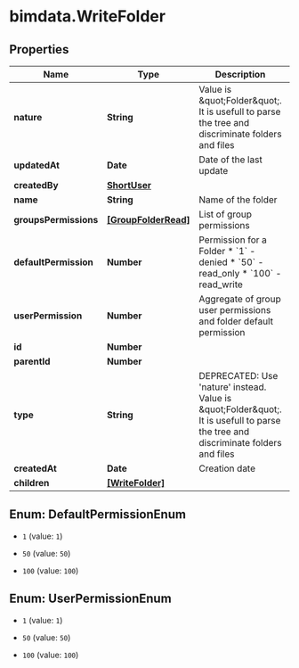 # bimdata.WriteFolder

## Properties

Name | Type | Description | Notes
------------ | ------------- | ------------- | -------------
**nature** | **String** | Value is \&quot;Folder\&quot;. It is usefull to parse the tree and discriminate folders and files | [readonly] 
**updatedAt** | **Date** | Date of the last update | [readonly] 
**createdBy** | [**ShortUser**](ShortUser.md) |  | [readonly] 
**name** | **String** | Name of the folder | 
**groupsPermissions** | [**[GroupFolderRead]**](GroupFolderRead.md) | List of group permissions | [readonly] 
**defaultPermission** | **Number** | Permission for a Folder  * &#x60;1&#x60; - denied * &#x60;50&#x60; - read_only * &#x60;100&#x60; - read_write | [optional] 
**userPermission** | **Number** | Aggregate of group user permissions and folder default permission | [readonly] 
**id** | **Number** |  | [readonly] 
**parentId** | **Number** |  | [optional] 
**type** | **String** | DEPRECATED: Use &#39;nature&#39; instead. Value is \&quot;Folder\&quot;. It is usefull to parse the tree and discriminate folders and files | [readonly] 
**createdAt** | **Date** | Creation date | [readonly] 
**children** | [**[WriteFolder]**](WriteFolder.md) |  | [optional] 



## Enum: DefaultPermissionEnum


* `1` (value: `1`)

* `50` (value: `50`)

* `100` (value: `100`)





## Enum: UserPermissionEnum


* `1` (value: `1`)

* `50` (value: `50`)

* `100` (value: `100`)




